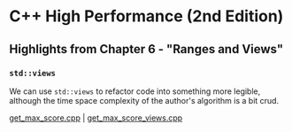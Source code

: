# C++ High Performance (2nd Edition)

## Highlights from Chapter 6 - "Ranges and Views"

### `std::views`
We can use `std::views` to refactor code into something more legible, although the time space complexity of the author's algorithm is a bit crud.

[get_max_score.cpp](get_max_score.cpp) | [get_max_score_views.cpp](get_max_score_views.cpp)
